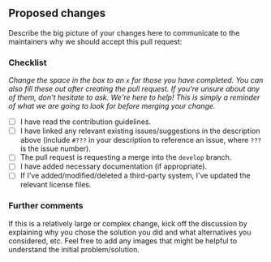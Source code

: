 ## Proposed changes

Describe the big picture of your changes here to communicate to the maintainers why we should accept this pull request:







### Checklist

*Change the space in the box to an `x` for those you have completed.
You can also fill these out after creating the pull request.
If you're unsure about any of them, don't hesitate to ask.
We're here to help!
This is simply a reminder of what we are going to look for before merging your change.*

- [ ] I have read the contribution guidelines.
- [ ] I have linked any relevant existing issues/suggestions in the description above (include `#???` in your description to reference an issue, where `???` is the issue number).
- [ ] The pull request is requesting a merge into the `develop` branch.
- [ ] I have added necessary documentation (if appropriate).
- [ ] If I've added/modified/deleted a third-party system, I've updated the relevant license files.

### Further comments

If this is a relatively large or complex change, kick off the discussion by explaining why you chose the solution you did and what alternatives you considered, etc.
Feel free to add any images that might be helpful to understand the initial problem/solution.
